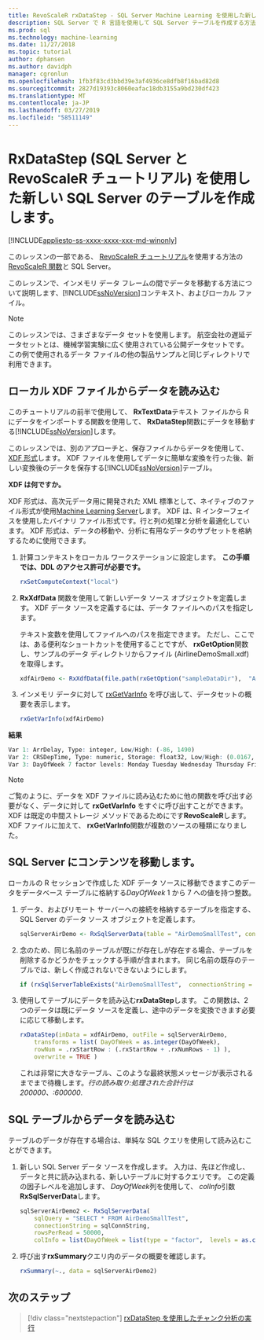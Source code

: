 ```yaml
---
title: RevoScaleR rxDataStep - SQL Server Machine Learning を使用した新しい SQL Server のテーブルを作成します。
description: SQL Server で R 言語を使用して SQL Server テーブルを作成する方法のチュートリアル。
ms.prod: sql
ms.technology: machine-learning
ms.date: 11/27/2018
ms.topic: tutorial
author: dphansen
ms.author: davidph
manager: cgronlun
ms.openlocfilehash: 1fb3f83cd3bbd39e3af4936ce8dfb8f16bad82d8
ms.sourcegitcommit: 2827d19393c8060eafac18db3155a9bd230df423
ms.translationtype: MT
ms.contentlocale: ja-JP
ms.lasthandoff: 03/27/2019
ms.locfileid: "58511149"
---
```

# <a name="create-new-sql-server-table-using-rxdatastep-sql-server-and-revoscaler-tutorial"></a>RxDataStep (SQL Server と RevoScaleR チュートリアル) を使用した新しい SQL Server のテーブルを作成します。
[!INCLUDE[appliesto-ss-xxxx-xxxx-xxx-md-winonly](../../includes/appliesto-ss-xxxx-xxxx-xxx-md-winonly.md)]

このレッスンの一部である、 [RevoScaleR チュートリアル](deepdive-data-science-deep-dive-using-the-revoscaler-packages.md)を使用する方法の[RevoScaleR 関数](https://docs.microsoft.com/machine-learning-server/r-reference/revoscaler/revoscaler)と SQL Server。

このレッスンで、インメモリ データ フレームの間でデータを移動する方法について説明します、[!INCLUDE[ssNoVersion](../../includes/ssnoversion-md.md)]コンテキスト、およびローカル ファイル。

> [!NOTE]
> このレッスンでは、さまざまなデータ セットを使用します。 航空会社の遅延データセットとは、機械学習実験に広く使用されている公開データセットです。 この例で使用されるデータ ファイルの他の製品サンプルと同じディレクトリで利用できます。

## <a name="load-data-from-a-local-xdf-file"></a>ローカル XDF ファイルからデータを読み込む

このチュートリアルの前半で使用して、 **RxTextData**テキスト ファイルから R にデータをインポートする関数を使用して、 **RxDataStep**関数にデータを移動する[!INCLUDE[ssNoVersion](../../includes/ssnoversion-md.md)]します。

このレッスンでは、別のアプローチと、保存ファイルからデータを使用して、 [XDF 形式](https://en.wikipedia.org/wiki/Extensible_Data_Format)します。 XDF ファイルを使用してデータに簡単な変換を行った後、新しい変換後のデータを保存する[!INCLUDE[ssNoVersion](../../includes/ssnoversion-md.md)]テーブル。

**XDF は何ですか。**

XDF 形式は、高次元データ用に開発された XML 標準として、ネイティブのファイル形式が使用[Machine Learning Server](https://docs.microsoft.com/machine-learning-server/r/concept-what-is-xdf)します。 XDF は、R インターフェイスを使用したバイナリ ファイル形式です。行と列の処理と分析を最適化しています。  XDF 形式は、データの移動や、分析に有用なデータのサブセットを格納するために使用できます。

1. 計算コンテキストをローカル ワークステーションに設定します。 **この手順では、DDL のアクセス許可が必要です。**

    ```R
    rxSetComputeContext("local")
    ```
  
2. **RxXdfData** 関数を使用して新しいデータ ソース オブジェクトを定義します。 XDF データ ソースを定義するには、データ ファイルへのパスを指定します。  

    テキスト変数を使用してファイルへのパスを指定できます。 ただし、ここでは、ある便利なショートカットを使用することですが、 **rxGetOption**関数し、サンプルのデータ ディレクトリからファイル (AirlineDemoSmall.xdf) を取得します。
  
    ```R
    xdfAirDemo <- RxXdfData(file.path(rxGetOption("sampleDataDir"),  "AirlineDemoSmall.xdf"))
    ```

3. インメモリ データに対して [rxGetVarInfo](https://docs.microsoft.com/machine-learning-server/r-reference/revoscaler/rxgetvarinfoxdf) を呼び出して、データセットの概要を表示します。
  
    ```R
    rxGetVarInfo(xdfAirDemo)
    ```

**結果**

```R
Var 1: ArrDelay, Type: integer, Low/High: (-86, 1490)
Var 2: CRSDepTime, Type: numeric, Storage: float32, Low/High: (0.0167, 23.9833)
Var 3: DayOfWeek 7 factor levels: Monday Tuesday Wednesday Thursday Friday Saturday Sunday
```

> [!NOTE]
> 
> ご覧のように、データを XDF ファイルに読み込むために他の関数を呼び出す必要がなく、データに対して **rxGetVarInfo** をすぐに呼び出すことができます。 XDF は既定の中間ストレージ メソッドであるためにです**RevoScaleR**します。 XDF ファイルに加えて、 **rxGetVarInfo**関数が複数のソースの種類になりました。

## <a name="move-contents-to-sql-server"></a>SQL Server にコンテンツを移動します。

ローカルの R セッションで作成した XDF データ ソースに移動できますこのデータをデータベース テーブルに格納する*DayOfWeek* 1 から 7 への値を持つ整数。

1. データ、およびリモート サーバーへの接続を格納するテーブルを指定する、SQL Server のデータ ソース オブジェクトを定義します。
  
    ```R
    sqlServerAirDemo <- RxSqlServerData(table = "AirDemoSmallTest", connectionString = sqlConnString)
    ```
  
2. 念のため、同じ名前のテーブルが既にが存在しが存在する場合、テーブルを削除するかどうかをチェックする手順が含まれます。 同じ名前の既存のテーブルでは、新しく作成されないできないようにします。
  
    ```R
    if (rxSqlServerTableExists("AirDemoSmallTest",  connectionString = sqlConnString))  rxSqlServerDropTable("AirDemoSmallTest",  connectionString = sqlConnString)
    ```
  
3. 使用してテーブルにデータを読み込む**rxDataStep**します。 この関数は、2 つのデータは既にデータ ソースを定義し、途中のデータを変換できます必要に応じて移動します。
  
    ```R
    rxDataStep(inData = xdfAirDemo, outFile = sqlServerAirDemo,
        transforms = list( DayOfWeek = as.integer(DayOfWeek),
        rowNum = .rxStartRow : (.rxStartRow + .rxNumRows - 1) ),
        overwrite = TRUE )
    ```
  
    これは非常に大きなテーブル、このような最終状態メッセージが表示されるまでまで待機します。*行の読み取り:処理された合計行は 200000、:600000*.
     
## <a name="load-data-from-a-sql-table"></a>SQL テーブルからデータを読み込む

テーブルのデータが存在する場合は、単純な SQL クエリを使用して読み込むことができます。 

1. 新しい SQL Server データ ソースを作成します。 入力は、先ほど作成し、データと共に読み込まれる、新しいテーブルに対するクエリです。 この定義の因子レベルを追加します、 *DayOfWeek*列を使用して、 *colInfo*引数**RxSqlServerData**します。
  
    ```R
    sqlServerAirDemo2 <- RxSqlServerData(
        sqlQuery = "SELECT * FROM AirDemoSmallTest",
        connectionString = sqlConnString,
        rowsPerRead = 50000,
        colInfo = list(DayOfWeek = list(type = "factor",  levels = as.character(1:7))))
    ```
  
2. 呼び出す**rxSummary**クエリ内のデータの概要を確認します。
  
    ```R
    rxSummary(~., data = sqlServerAirDemo2)
    ```

## <a name="next-steps"></a>次のステップ

> [!div class="nextstepaction"]
> [rxDataStep を使用したチャンク分析の実行](../../advanced-analytics/tutorials/deepdive-perform-chunking-analysis-using-rxdatastep.md)